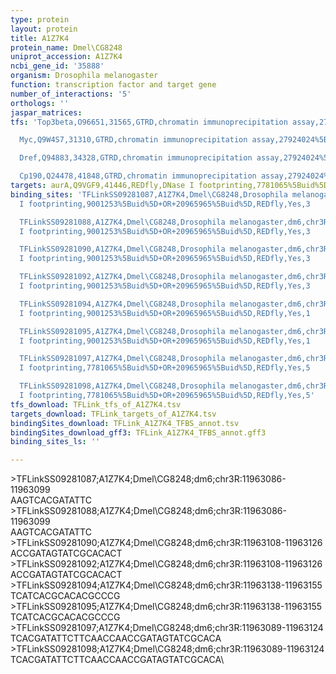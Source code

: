 ```yaml
---
type: protein
layout: protein
title: A1Z7K4
protein_name: Dmel\CG8248
uniprot_accession: A1Z7K4
ncbi_gene_id: '35888'
organism: Drosophila melanogaster
function: transcription factor and target gene
number_of_interactions: '5'
orthologs: ''
jaspar_matrices: 
tfs: 'Top3beta,O96651,31565,GTRD,chromatin immunoprecipitation assay,27924024%5Buid%5D,No

  Myc,Q9W4S7,31310,GTRD,chromatin immunoprecipitation assay,27924024%5Buid%5D,No

  Dref,Q94883,34328,GTRD,chromatin immunoprecipitation assay,27924024%5Buid%5D,No

  Cp190,Q24478,41848,GTRD,chromatin immunoprecipitation assay,27924024%5Buid%5D,No'
targets: aurA,Q9VGF9,41446,REDfly,DNase I footprinting,7781065%5Buid%5D+OR+20965965%5Buid%5D+OR+9001253%5Buid%5D,No
binding_sites: 'TFLinkSS09281087,A1Z7K4,Dmel\CG8248,Drosophila melanogaster,dm6,chr3R,11963086,11963099,-,dm6&position=chr3R:11963086-11963099,DNase
  I footprinting,9001253%5Buid%5D+OR+20965965%5Buid%5D,REDfly,Yes,3

  TFLinkSS09281088,A1Z7K4,Dmel\CG8248,Drosophila melanogaster,dm6,chr3R,11963086,11963099,-,dm6&position=chr3R:11963086-11963099,DNase
  I footprinting,9001253%5Buid%5D+OR+20965965%5Buid%5D,REDfly,Yes,3

  TFLinkSS09281090,A1Z7K4,Dmel\CG8248,Drosophila melanogaster,dm6,chr3R,11963108,11963126,-,dm6&position=chr3R:11963108-11963126,DNase
  I footprinting,9001253%5Buid%5D+OR+20965965%5Buid%5D,REDfly,Yes,3

  TFLinkSS09281092,A1Z7K4,Dmel\CG8248,Drosophila melanogaster,dm6,chr3R,11963108,11963126,-,dm6&position=chr3R:11963108-11963126,DNase
  I footprinting,9001253%5Buid%5D+OR+20965965%5Buid%5D,REDfly,Yes,3

  TFLinkSS09281094,A1Z7K4,Dmel\CG8248,Drosophila melanogaster,dm6,chr3R,11963138,11963155,-,dm6&position=chr3R:11963138-11963155,DNase
  I footprinting,9001253%5Buid%5D+OR+20965965%5Buid%5D,REDfly,Yes,1

  TFLinkSS09281095,A1Z7K4,Dmel\CG8248,Drosophila melanogaster,dm6,chr3R,11963138,11963155,-,dm6&position=chr3R:11963138-11963155,DNase
  I footprinting,9001253%5Buid%5D+OR+20965965%5Buid%5D,REDfly,Yes,1

  TFLinkSS09281097,A1Z7K4,Dmel\CG8248,Drosophila melanogaster,dm6,chr3R,11963089,11963124,-,dm6&position=chr3R:11963089-11963124,DNase
  I footprinting,7781065%5Buid%5D+OR+20965965%5Buid%5D,REDfly,Yes,5

  TFLinkSS09281098,A1Z7K4,Dmel\CG8248,Drosophila melanogaster,dm6,chr3R,11963089,11963124,-,dm6&position=chr3R:11963089-11963124,DNase
  I footprinting,7781065%5Buid%5D+OR+20965965%5Buid%5D,REDfly,Yes,5'
tfs_download: TFLink_tfs_of_A1Z7K4.tsv
targets_download: TFLink_targets_of_A1Z7K4.tsv
bindingSites_download: TFLink_A1Z7K4_TFBS_annot.tsv
bindingSites_download_gff3: TFLink_A1Z7K4_TFBS_annot.gff3
binding_sites_ls: ''

---
```

\>TFLinkSS09281087;A1Z7K4;Dmel\CG8248;dm6;chr3R:11963086-11963099\AAGTCACGATATTC\\>TFLinkSS09281088;A1Z7K4;Dmel\CG8248;dm6;chr3R:11963086-11963099\AAGTCACGATATTC\\>TFLinkSS09281090;A1Z7K4;Dmel\CG8248;dm6;chr3R:11963108-11963126\ACCGATAGTATCGCACACT\\>TFLinkSS09281092;A1Z7K4;Dmel\CG8248;dm6;chr3R:11963108-11963126\ACCGATAGTATCGCACACT\\>TFLinkSS09281094;A1Z7K4;Dmel\CG8248;dm6;chr3R:11963138-11963155\TCATCACGCACACGCCCG\\>TFLinkSS09281095;A1Z7K4;Dmel\CG8248;dm6;chr3R:11963138-11963155\TCATCACGCACACGCCCG\\>TFLinkSS09281097;A1Z7K4;Dmel\CG8248;dm6;chr3R:11963089-11963124\TCACGATATTCTTCAACCAACCGATAGTATCGCACA\\>TFLinkSS09281098;A1Z7K4;Dmel\CG8248;dm6;chr3R:11963089-11963124\TCACGATATTCTTCAACCAACCGATAGTATCGCACA\